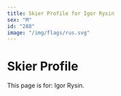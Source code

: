 ```yaml
---
title: Skier Profile for Igor Rysin
sex: "M"
id: "288"
image: "/img/flags/rus.svg" 
---
```


# Skier Profile

This page is for: Igor Rysin.
    